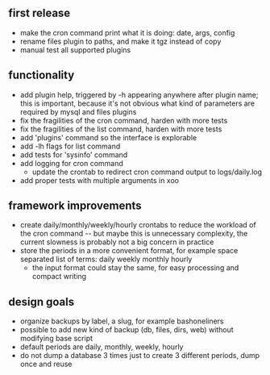 first release
-------------

- make the cron command print what it is doing: date, args, config
- rename files plugin to paths, and make it tgz instead of copy
- manual test all supported plugins

functionality
-------------

- add plugin help, triggered by -h appearing anywhere after plugin name; this is important, because it's not obvious what kind of parameters are required by mysql and files plugins
- fix the fragilities of the cron command, harden with more tests
- fix the fragilities of the list command, harden with more tests
- add 'plugins' command so the interface is explorable
- add -lh flags for list command
- add tests for 'sysinfo' command
- add logging for cron command
  - update the crontab to redirect cron command output to logs/daily.log
- add proper tests with multiple arguments in xoo

framework improvements
----------------------

- create daily/monthly/weekly/hourly crontabs to reduce the workload of the cron command -- but maybe this is unnecessary complexity, the current slowness is probably not a big concern in practice
- store the periods in a more convenient format, for example space separated list of terms: daily weekly monthly hourly
  - the input format could stay the same, for easy processing and compact writing

design goals
------------

- organize backups by label, a slug, for example bashoneliners
- possible to add new kind of backup (db, files, dirs, web) without modifying base script
- default periods are daily, monthly, weekly, hourly
- do not dump a database 3 times just to create 3 different periods, dump once and reuse
